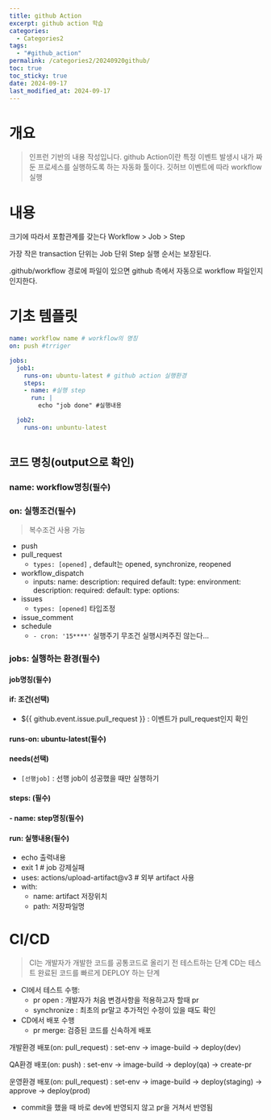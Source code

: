 ```yaml
---
title: github Action
excerpt: github action 학습
categories:
  - Categories2
tags:
  - "#github_action"
permalink: /categories2/20240920github/
toc: true
toc_sticky: true
date: 2024-09-17
last_modified_at: 2024-09-17
---
```

# 개요
> 인프런 기반의 내용 작성입니다.
> github Action이란 특정 이벤트 발생시 내가 짜둔 프로세스를 실행하도록 하는 자동화 툴이다.
> 깃허브 이벤트에 따라 workflow 실행

# 내용
크기에 따라서 포함관계를 갖는다
Workflow > Job > Step

가장 작은 transaction 단위는 Job 단위 Step 실행 순서는 보장된다.

.github/workflow 경로에 파일이 있으면 github 측에서 자동으로 workflow 파일인지 인지한다.


# 기초 템플릿
```yaml
name: workflow name # workflow의 명칭
on: push #trriger 

jobs:
  job1:
    runs-on: ubuntu-latest # github action 실행환경
    steps:
    - name: #실행 step
      run: |
        echo "job done" #실행내용

  job2:
    runs-on: unbuntu-latest
    

```


## 코드 명칭(output으로 확인)


### name: workflow명칭(필수) 
### on: 실행조건(필수)
> 복수조건 사용 가능
- push
- pull_request
  - `types: [opened]` , default는 opened, synchronize, reopened
- workflow_dispatch
  - inputs:
    name:
      description:
      required
      default:
      type:
        environment:
      description:
      required:
      default:
      type:
      options:
- issues
  - `types: [opened]` 타입조정
- issue_comment
- schedule
  - `- cron: '15****'` 실행주기 무조건 실행시켜주진 않는다...
### jobs: 실행하는 환경(필수) 
#### job명칭(필수) 
#### if: 조건(선택)
- ${{ github.event.issue.pull_request }} : 이벤트가 pull_request인지 확인
#### runs-on: ubuntu-latest(필수)
#### needs(선택)
- `[선행job]` : 선행 job이 성공했을 때만 실행하기
#### steps: (필수)
#### - name: step명칭(필수)
####    run: 실행내용(필수)
- echo 출력내용
- exit 1 # job 강제실패
- uses: actions/upload-artifact@v3 # 외부 artifact 사용
- with:
  - name: artifact 저장위치
  - path:  저장파일명





# CI/CD
> CI는 개발자가 개발한 코드를 공통코드로 올리기 전 테스트하는 단계
> CD는 테스트 완료된 코드를 빠르게 DEPLOY 하는 단계
- CI에서 테스트 수행: 
  - pr open : 개발자가 처음 변경사항을 적용하고자 할때 pr
  - synchronize : 최초의 pr말고 추가적인 수정이 있을 때도 확인
- CD에서 배포 수행
  - pr merge: 검증된 코드를 신속하게 배포


개발환경 배포(on: pull_request)
  : set-env -> image-build -> deploy(dev)

QA환경 배포(on: push)
  : set-env -> image-build -> deploy(qa) -> create-pr

운영환경 배포(on: pull_request)
  : set-env -> image-build -> deploy(staging) -> approve -> deploy(prod)




* commit을 했을 때 바로 dev에 반영되지 않고 pr을 거쳐서 반영됨